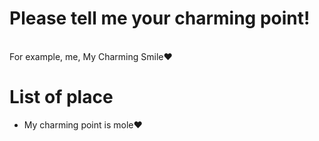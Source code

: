 # Please tell me your charming point!

</br >
For example, me, My Charming Smile❤️

# List of place
- My charming point is mole❤️
